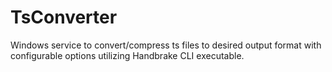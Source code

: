 # TsConverter
Windows service to convert/compress ts files to desired output format with configurable options utilizing Handbrake CLI executable.
